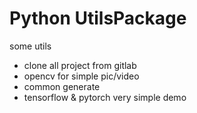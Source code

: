 # Python UtilsPackage

some utils
+ clone all project from gitlab
+ opencv for simple pic/video
+ common generate
+ tensorflow & pytorch very simple demo
